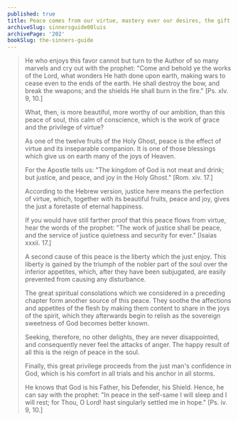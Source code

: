 ```yaml
---
published: true
title: Peace comes from our virtue, mastery over our desires, the gift of spiritual consolations, and confidence in God’s loving protection
archiveSlug: sinnersguide00luis
archivePage: '202'
bookSlug: the-sinners-guide
---
```


> He who enjoys this favor cannot but turn to the Author of so many marvels and cry out with the prophet: "Come and behold ye the works of the Lord, what wonders He hath done upon earth, making wars to cease even to the ends of the earth. He shall destroy the bow, and break the weapons; and the shields He shall burn in the fire." [Ps. xlv. 9, 10.]
>
> What, then, is more beautiful, more worthy of our ambition, than this peace of soul, this calm of conscience, which is the work of grace and the privilege of virtue?
>
> As one of the twelve fruits of the Holy Ghost, peace is the effect of virtue and its inseparable companion. It is one of those blessings which give us on earth many of the joys of Heaven.
>
> For the Apostle tells us: "The kingdom of God is not meat and drink; but justice, and peace, and joy in the Holy Ghost." [Rom. xiv. 17.]
>
> According to the Hebrew version, justice here means the perfection of virtue, which, together with its beautiful fruits, peace and joy, gives the just a foretaste of eternal happiness.
>
> If you would have still farther proof that this peace flows from virtue, hear the words of the prophet: "The work of justice shall be peace, and the service of justice quietness and security for ever." [Isaias xxxii. 17.]
>
> A second cause of this peace is the liberty which the just enjoy. This liberty is gained by the triumph of the nobler part of the soul over the inferior appetites, which, after they have been subjugated, are easily prevented from causing any disturbance.
>
> The great spiritual consolations which we considered in a preceding chapter form another source of this peace. They soothe the affections and appetites of the flesh by making them content to share in the joys of the spirit, which they afterwards begin to relish as the sovereign sweetness of God becomes better known.
>
> Seeking, therefore, no other delights, they are never disappointed, and consequently never feel the attacks of anger. The happy result of all this is the reign of peace in the soul.
>
> Finally, this great privilege proceeds from the just man's confidence in God, which is his comfort in all trials and his anchor in all storms.
>
> He knows that God is his Father, his Defender, his Shield. Hence, he can say with the prophet: "In peace in the self-same I will sleep and I will rest; for Thou, O Lord! hast singularly settled me in hope." [Ps. iv. 9, 10.]
